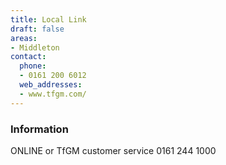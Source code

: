 ```yaml
---
title: Local Link
draft: false
areas:
- Middleton
contact:
  phone:
  - 0161 200 6012
  web_addresses:
  - www.tfgm.com/
---
```


### Information
ONLINE or TfGM customer service 0161 244 1000

